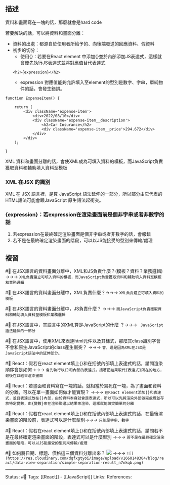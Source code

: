 ## 描述


資料和畫面寫在一塊的話，那麼就會是hard code

若要解決的話，可以將資料和畫面分離：
- 資料的出處：都源自於使用者所給予的、向後端發送的回應資料、假資料
- 初步的切分：
	- 使用{}：若要在React element 中添加{}並於內部添加JS表達式，這樣就會優先執行JS表達式並將對應值替代表達式
	```
	<h2>{expression}</h2>
	```
	- expression 對應值能夠允許填入至element的型別是數字、字串，單純物件的話，會發生錯誤。
```
function ExpenseItem() {

	return (
		<div className='expense-item'>
			<div>2022/08/10</div>
			<div className='expense-item__description'>
				<h2>Car Insurance</h2>
				<div className='expense-item__price'>294.672</div>
			</div>
		</div>
	);

}
```
XML 資料和畫面分離的話，會使XML成為可填入資料的模板，而JavaScript負責獲取資料和輔助填入資料至模板


### XML 在JSX 的識別
XML 在 JSX 語言裡，是算 JavaScript 語法延伸的一部分，所以部分由它代表的HTML語法可能會跟JavaScript 原生語法起衝突。


### {expression}：若expression在渲染畫面前是個非字串或者非數字的話
1. 若expression在最終確定渲染畫面是個非字串或者非數字的話，會報錯
2. 若不是在最終確定渲染畫面的階段，可以以JS能接受的型別來傳輸/處理

## 複習

#🧠 在JSX語言的資料畫面分離中，XML和JS負責什麼？(模板？資料？業務邏輯) ->->-> `XML負責建立可填入資料的模板，而JavaScript負責獲取資料和輔助填入資料至模板和業務邏輯`
<!--SR:!2022-11-28,68,250-->

#🧠 在JSX語言的資料畫面分離中，XML負責什麼？->->-> `XML負責建立可填入資料的模板`
<!--SR:!2022-12-05,74,250-->

#🧠 在JSX語言的資料畫面分離中，JS負責什麼？ ->->-> `而JavaScript負責獲取資料和輔助填入資料至模板和業務邏輯`
<!--SR:!2022-09-22,28,250-->


#🧠 在JSX語言中，其語言中的XML算是JavaScript的什麼 ？->->-> ` JavaScript 語法延伸的一部分`
<!--SR:!2022-12-05,74,250-->


#🧠 在JSX語言中，使用XML來表達html元件以及其樣式，那麼其class識別字會不會和原生JavaScript的class產生衝突？ ->->-> `會，這是因為XML在JSX是JavaScript語法中的延伸部分。`
<!--SR:!2022-12-04,74,250-->

#🧠 React：假若在react element填上{}和在括號內部填上表達式的話，請問渲染順序會是如何->->-> `會先執行以{}和內部的表達式，接著把結果取代{表達式}所在的地方，最後在以結果渲染畫面`
<!--SR:!2022-12-02,72,250-->

#🧠 React：若畫面和資料寫在一塊的話，就相當於寫死在一塊，為了畫面和資料的分離，可以在單一畫面如何做才能實現？ ->->-> `在React element添加{}和表達式，並且表達式放在{}內部，由於資料本身就會是表達式，所以可以先將渲染外部做完處理並存放特定變數，由{變數}來在渲染那邊以結果來渲染，這樣就能做完簡單的分離`
<!--SR:!2022-10-21,37,230-->

#🧠 React：假若在react element填上{}和在括號內部填上表達式的話，在最後渲染畫面的階段前，表達式可以是什麼型別->->-> `只能是字串、數字`
<!--SR:!2022-11-14,58,250-->


#🧠  React：假若在react element填上{}和在括號內部填上表達式的話，請問若不是在最終確定渲染畫面的階段，表達式可以是什麼型別 ->->-> `若不是在最終確定渲染畫面的階段，可以以JS能接受的型別來傳輸/處理`
<!--SR:!2022-09-23,28,250-->


#🧠 如何將日期、標題、價格這三個資料分離出來？ ![](https://res.cloudinary.com/dqfxgtyoi/image/upload/v1660148304/blog/react/data-view-separation/before-simple-separation-result_mznm1z.png) ->->-> `![](https://res.cloudinary.com/dqfxgtyoi/image/upload/v1660148304/blog/react/data-view-separation/simple-separation-result_n7nkqb.png)`
<!--SR:!2022-11-29,69,250-->


---
Status: #🌱 
Tags:
[[React]] - [[JavaScript]]
Links:
References: